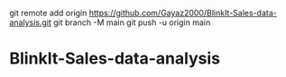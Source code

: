 git remote add origin https://github.com/Gayaz2000/BlinkIt-Sales-data-analysis.git
git branch -M main
git push -u origin main
# BlinkIt-Sales-data-analysis
